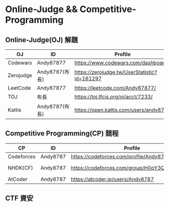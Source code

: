 # Online-Judge && Competitive-Programming
## Online-Judge(OJ) 解題
|  OJ   | ID  | Profile  | Repo |
|  ----  | ----  | ----  | ----  |
| Codewars  | Andy87877 | https://www.codewars.com/dashboard | https://github.com/Andy87877/Codewars |
| Zerojudge  | Andy8787(布長) | https://zerojudge.tw/UserStatistic?id=161297 | https://github.com/Andy87877/Zerojudge |
| LeetCode  | Andy87877 | https://leetcode.com/Andy87877/ | https://github.com/Andy87877/LeetCode |
| TOJ  | 布長 | https://toj.tfcis.org/oj/acct/7233/ | https://github.com/Andy87877/TOJ |
| Kattis | Andy8787(布長) | https://open.kattis.com/users/andy8787 | https://github.com/Andy87877/Kattis |

## Competitive Programming(CP) 競程
|  CP   | ID  | Profile  | Repo |
|  ----  | ----  | ----  | ----  |
| Codeforces  | Andy8787 | https://codeforces.com/profile/Andy8787| https://github.com/Andy87877/Codeforces |
| NHDK(CF)  | Andy8787 | https://codeforces.com/group/H0qY3QmnOW/blog| https://github.com/Andy87877/NHDK-Ten-Point-Round |
| AtCoder  | Andy8787 | https://atcoder.jp/users/Andy8787 | https://github.com/Andy87877/AtCoder |

## CTF 資安
